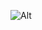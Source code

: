 ![Alt](https://repobeats.axiom.co/api/embed/48723ab28229cdb574e032f3c0b7cc2cfacae7f2.svg "Repobeats analytics image")
